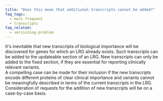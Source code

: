 ```yaml
---
title: "Does this mean that additional transcripts cannot be added?"
faq_tags:
  - most_frequent
  - transcripts
faq_related:
  - versioning-problem
---
```


It's inevitable that new transcripts of biological importance will be discovered for genes for which an LRG already exists. Such transcripts can be added to the updateable section of an LRG. New transcripts can only be added to the fixed section, if they are essential for reporting clinically relevant variants.  
A compelling case can be made for their inclusion if the new transcripts encode different proteins of clear clinical importance and variants cannot be meaningfully described in terms of the current transcripts in the LRG. Consideration of requests for the addition of new transcripts will be on a case-by-case basis.
